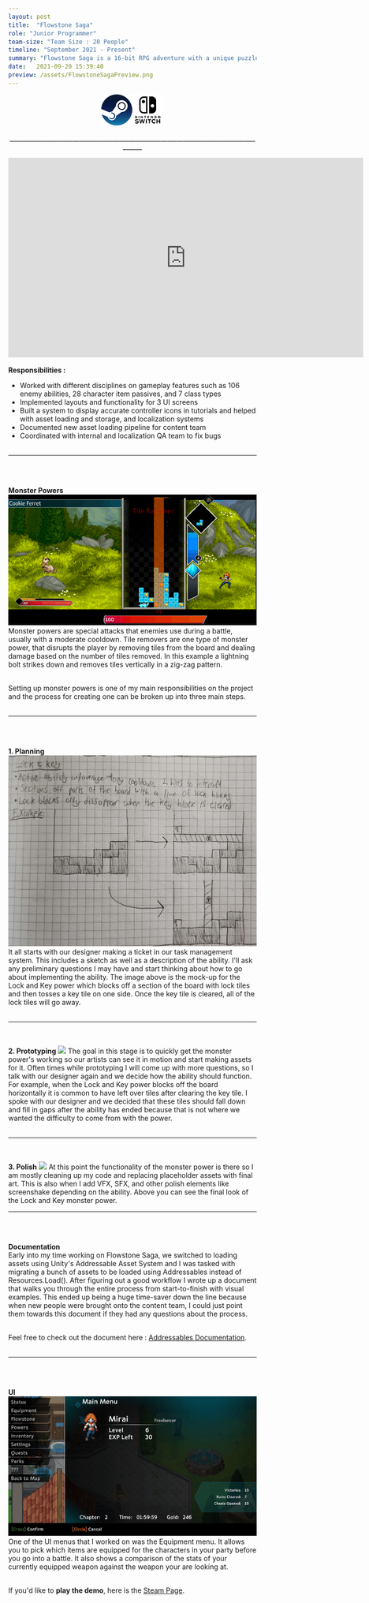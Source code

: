 ```yaml
---
layout: post
title:  "Flowstone Saga"
role: "Junior Programmer"
team-size: "Team Size : 20 People"
timeline: "September 2021 - Present"
summary: "Flowstone Saga is a 16-bit RPG adventure with a unique puzzle-battle system."
date:   2021-09-20 15:39:40
preview: /assets/FlowstoneSagaPreview.png
---
```

<p align="center"><a href="https://store.steampowered.com/app/1372000/Flowstone_Saga/"><img src="/assets/steam_logo_64x.png"></a><img src="/assets/switch_logo_64x.png"></p>
<p align="center">____________________________________________________________________________________</p>
<p align="center">
<iframe width="720" height="405" src="https://www.youtube.com/embed/uqNS-6pwP3A" title="Flowstone Saga Next Fest Trailer" frameborder="0" allow="accelerometer; autoplay; clipboard-write; encrypted-media; gyroscope; picture-in-picture; web-share" allowfullscreen></iframe>

<b>Responsibilities :</b><br>
- Worked with different disciplines on gameplay features such as 106 enemy abilities, 28 character item passives, and 7 class types<br>
- Implemented layouts and functionality for 3 UI screens<br>
- Built a system to display accurate controller icons in tutorials and helped with asset loading and storage, and localization systems<br>
- Documented new asset loading pipeline for content team<br>
- Coordinated with internal and localization QA team to fix bugs<br><br>
____________________________________________________________________________________
<br><br>

<b>Monster Powers</b>
<img src="/assets/FlowstoneSagaGifs/LightningStrike.gif">
Monster powers are special attacks that enemies use during a battle, usually with a moderate cooldown. Tile removers are one type of monster power, that disrupts the player by removing tiles from the board and dealing damage based on the number of tiles removed. In this example a lightning bolt strikes down and removes tiles vertically in a zig-zag pattern.<br><br>

Setting up monster powers is one of my main responsibilities on the project and the process for creating one can be broken up into three main steps.<br><br>
____________________________________________________________________________________
<br><br>

<b>1. Planning</b>
<img src="/assets/Lock&Key(Mock-Up).png">
It all starts with our designer making a ticket in our task management system. This includes a sketch as well as a description of the ability. I'll ask any preliminary questions I may have and start thinking about how to go about implementing the ability. The image above is the mock-up for the Lock and Key power which blocks off a section of the board with lock tiles and then tosses a key tile on one side. Once the key tile is cleared, all of the lock tiles will go away.<br><br>

____________________________________________________________________________________
<br><br>
<b>2. Prototyping</b>
<img src="/assets/FlowstoneSagaGifs/LockAndKeyHorizontal.gif">
The goal in this stage is to quickly get the monster power's working so our artists can see it in motion and start making assets for it. Often times while prototyping I will come up with more questions, so I talk with our designer again and we decide how the ability should function. For example, when the Lock and Key power blocks off the board horizontally it is common to have left over tiles after clearing the key tile. I spoke with our designer and we decided that these tiles should fall down and fill in gaps after the ability has ended because that is not where we wanted the difficulty to come from with the power.<br><br>

____________________________________________________________________________________
<br><br>
<b>3. Polish</b>
<img src="/assets/FlowstoneSagaGifs/LockAndKeyPower(Final).gif">
At this point the functionality of the monster power is there so I am mostly cleaning up my code and replacing placeholder assets with final art. This is also when I add VFX, SFX, and other polish elements like screenshake depending on the ability. Above you can see the final look of the Lock and Key monster power.  
____________________________________________________________________________________
<br><br>

<b>Documentation</b><br>
Early into my time working on Flowstone Saga, we switched to loading assets using Unity's Addressable Asset System and I was tasked with migrating a bunch of assets to be loaded using Addressables instead of Resources.Load(). After figuring out a good workflow I wrote up a document that walks you through the entire process from start-to-finish with visual examples. This ended up being a huge time-saver down the line because when new people were brought onto the content team, I could just point them towards this document if they had any questions about the process.<br><br>

Feel free to check out the document here : <a href="https://docs.google.com/document/d/1CgCN2DBm3LqS_b8gA4DRWRaaVjDBc943ztECmDGMwWY/edit?usp=sharing"> Addressables Documentation</a>.<br><br>
____________________________________________________________________________________
<br><br>

<b>UI</b><br>
<img src="/assets/FlowstoneSagaGifs/EquipmentUI.gif">
One of the UI menus that I worked on was the Equipment menu. It allows you to pick which items are equipped for the characters in your party before you go into a battle. It also shows a comparison of the stats of your currently equipped weapon against the weapon your are looking at.
<br><br>


If you'd like to <b>play the demo</b>, here is the <a href="https://store.steampowered.com/app/1372000/Flowstone_Saga/"> Steam Page</a>.
</p>
